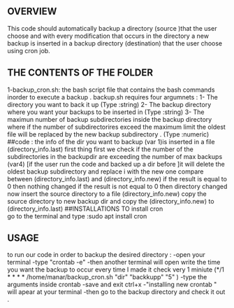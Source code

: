 ## OVERVIEW 
This code should automatically backup a directory (source )that the user choose and with every modification that occurs in the directory a new backup is inserted in a backup directory (destination)  that the user choose using cron job.
## THE CONTENTS OF THE FOLDER 
1-backup_cron.sh: the bash script file that contains the bash commands inorder to execute a backup . 
backup.sh requires four argumnets :
1- The directory you want to back it up (Type :string)
2- The backup directory where you want your backups to be inserted in (Type :string)
3- The maximun number of backup subdirectories inside the backup directory where if the number of subdirectorires exceed the maximum limit the oldest file will be replaced by the new backup subdirectory . (Type :numeric)
##code :
the info of the dir you want to backup (var 1)is inserted in a file (directory_info.last) 
first thing first we check if the number of the subdirectories in the backupdir are exceeding the number of max backups (var4) [if the user run the code and backed up a dir before ]it will delete the oldest backup subdirectory and replace i with the new one
compare between (directory_info.last) and  (directory_info.new)
if the result is equal to 0 
then nothing changed 
if the result is not  equal to 0 
then directory changed 
now insert the source directory to a file (directory_info.new) 
copy the source directory to new backup dir
and copy the (directory_info.new) to (directory_info.last) 
##INSTALLATIONS 
TO install cron  
go to the terminal and type :sudo apt install cron
## USAGE
to run our code in order to backup the desired directory :
-open your terminal 
-type "crontab -e" 
-then another terminal will open write the time you want the backup to occur every time I made it check very 1 miniute (*/1 * * * *  /home/manar/backup_cron.sh "dir" "backkupp" "5" )
-type the arguments inside crontab 
-save and exit ctrl+x
-"installing new crontab " will apear at your terminal
-then go to the backup directory and check it out .
 

